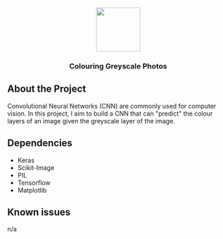 <br />
<p align="center">
  <a href="https://github.com/hklchung/GAN-GenerativeAdversarialNetwork">
    <img src="https://upload.wikimedia.org/wikipedia/commons/thumb/f/f5/Light_dispersion_conceptual_waves.gif/330px-Light_dispersion_conceptual_waves.gif" height="100">
  </a>

  <h3 align="center">Colouring Greyscale Photos</h3>

  </p>
</p>

## About the Project
Convolutional Neural Networks (CNN) are commonly used for computer vision. In this project, I aim to build a CNN that can "predict" the colour layers of an image given the greyscale layer of the image.

## Dependencies
* Keras
* Scikit-Image
* PIL
* Tensorflow
* Matplotlib

## Known issues
n/a


